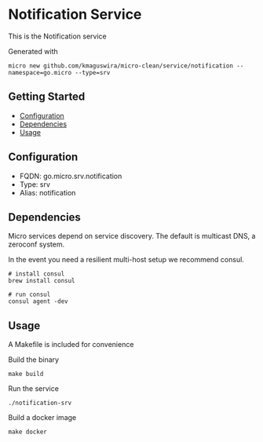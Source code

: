# Notification Service

This is the Notification service

Generated with

```
micro new github.com/kmaguswira/micro-clean/service/notification --namespace=go.micro --type=srv
```

## Getting Started

- [Configuration](#configuration)
- [Dependencies](#dependencies)
- [Usage](#usage)

## Configuration

- FQDN: go.micro.srv.notification
- Type: srv
- Alias: notification

## Dependencies

Micro services depend on service discovery. The default is multicast DNS, a zeroconf system.

In the event you need a resilient multi-host setup we recommend consul.

```
# install consul
brew install consul

# run consul
consul agent -dev
```

## Usage

A Makefile is included for convenience

Build the binary

```
make build
```

Run the service
```
./notification-srv
```

Build a docker image
```
make docker
```